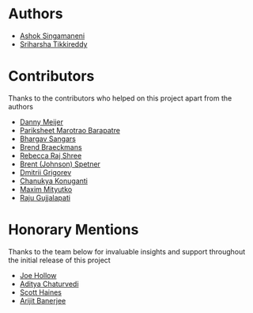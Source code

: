 # Authors
* [Ashok Singamaneni](https://www.linkedin.com/in/ashok-singamaneni-193b1a32/)
* [Sriharsha Tikkireddy](https://www.linkedin.com/in/sriharsha-tikkireddy/)

# Contributors
Thanks to the contributors who helped on this project apart from the authors
* [Danny Meijer](https://www.linkedin.com/in/dannydatascientist/)
* [Pariksheet Marotrao Barapatre](https://www.linkedin.com/in/pari-data-products/)
* [Bhargav Sangars](https://www.linkedin.com/in/bhargav-sangars-a4b61037/)
* [Brend Braeckmans](https://www.linkedin.com/in/brendbraeckmans/)
* [Rebecca Raj Shree](https://www.linkedin.com/in/rebecca-raj-shree/)
* [Brent (Johnson) Spetner](https://www.linkedin.com/in/brentjohnsoneng/)
* [Dmitrii Grigorev](https://www.linkedin.com/in/dmitrii-grigorev-074739135/)
* [Chanukya Konuganti](https://www.linkedin.com/in/chanukyakonuganti/)
* [Maxim Mityutko](https://www.linkedin.com/in/mityutko/)
* [Raju Gujjalapati](https://in.linkedin.com/in/raju-gujjalapati-470a88171)

# Honorary Mentions
Thanks to the team below for invaluable insights and support throughout the initial release of this project

* [Joe Hollow](https://www.linkedin.com/in/joe-hollow-23088b1/)
* [Aditya Chaturvedi](https://www.linkedin.com/in/chaturvediaditya/)
* [Scott Haines](https://www.linkedin.com/in/scotthaines/)
* [Arijit Banerjee](https://www.linkedin.com/in/massborn/)
